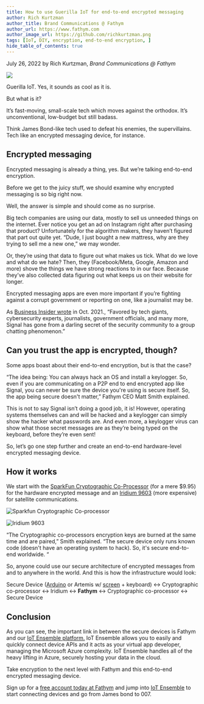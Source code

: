 ```yaml
---
title: How to use Guerilla IoT for end-to-end encrypted messaging 
author: Rich Kurtzman
author_title: Brand Communications @ Fathym
author_url: https://www.fathym.com
author_image_url: https://github.com/richkurtzman.png
tags: [IoT, DIY, encryption, end-to-end encryption, ]
hide_table_of_contents: true
---
```


July 26, 2022 by Rich Kurtzman, _Brand Communications @ Fathym_

![](https://www.fathym.com/img/encryptionkey.png)

Guerilla IoT. Yes, it sounds as cool as it is.  

But what is it?  

It’s fast-moving, small-scale tech which moves against the orthodox. It’s unconventional, low-budget but still badass.  

Think James Bond-like tech used to defeat his enemies, the supervillains. Tech like an encrypted messaging device, for instance. 

## Encrypted messaging 

Encrypted messaging is already a thing, yes. But we’re talking end-to-end encryption.  

Before we get to the juicy stuff, we should examine why encrypted messaging is so big right now.  

Well, the answer is simple and should come as no surprise.  

Big tech companies are using our data, mostly to sell us unneeded things on the internet. Ever notice you get an ad on Instagram right after purchasing that product? Unfortunately for the algorithm makers, they haven’t figured that part out quite yet. “Dude, I just bought a new mattress, why are they trying to sell me a new one,” we may wonder. 

Or, they’re using that data to figure out what makes us tick. What do we love and what do we hate? Then, they (Facebook/Meta, Google, Amazon and more) shove the things we have strong reactions to in our face. Because they’ve also collected data figuring out what keeps us on their website for longer.  

Encrypted messaging apps are even more important if you’re fighting against a corrupt government or reporting on one, like a journalist may be.   

As [Business Insider wrote](https://www.businessinsider.com/signal-app#:~:text=Over%20the%20last%20few%20years,to%20a%20group%20chatting%20phenomenon.) in Oct. 2021., “Favored by tech giants, cybersecurity experts, journalists, government officials, and many more, Signal has gone from a darling secret of the security community to a group chatting phenomenon.” 

## Can you trust the app is encrypted, though? 

Some apps boast about their end-to-end encryption, but is that the case?  

“The idea being: You can always hack an OS and install a keylogger. So, even if you are communicating on a P2P end to end encrypted app like Signal, you can never be sure the device you're using is secure itself. So, the app being secure doesn't matter,” Fathym CEO Matt Smith explained. 

This is not to say Signal isn’t doing a good job, it is! However, operating systems themselves can and will be hacked and a keylogger can simply show the hacker what passwords are. And even more, a keylogger virus can show what those secret messages are as they’re being typed on the keyboard, before they’re even sent!  

So, let’s go one step further and create an end-to-end hardware-level encrypted messaging device.  

## How it works 

We start with the [SparkFun Cryptographic Co-Processor](https://www.sparkfun.com/products/18077) (for a mere $9.95) for the hardware encrypted message and an [Iridium 9603](https://apollosatellite.com/products/iridium-9603n-sbd-transceiver?variant=12229095784490&gclid=EAIaIQobChMI1OL--Jr7-AIVSBXUAR1zBA12EAQYAyABEgLzkPD_BwE) (more expensive) for satellite communications. 

![Sparkfun Cryptographic Co-processor](https://www.fathym.com/img/sparkfuncrypto.png)

![Iridium 9603](https://www.fathym.com/img/iridium9603.png)

“The Cryptographic co-processors encryption keys are burned at the same time and are paired,” Smith explained. “The secure device only runs known code (doesn't have an operating system to hack). So, it's secure end-to-end worldwide. “ 

So, anyone could use our secure architecture of encrypted messages from and to anywhere in the world. And this is how the infrastructure would look:  

Secure Device ([Arduino](https://store-usa.arduino.cc/products/arduino-uno-rev3/?selectedStore=us) or Artemis w/ [screen](https://www.newark.com/kentec-display/k350qvg-v2-f/lcd-module-3-5-320x240-touch-screen/dp/48T7980) + keyboard) <-> Cryptographic co-processor <-> Iridium <-> **Fathym** <-> Cryptographic co-processor <-> Secure Device 

## Conclusion

As you can see, the important link in between the secure devices is Fathym and our [IoT Ensemble platform.](https://www.fathym.com/blog/july/2022-07-15-discover-iot-ensemble) IoT Ensemble allows you to easily and quickly connect device APIs and it acts as your virtual app developer, managing the Microsoft Azure complexity. IoT Ensemble handles all of the heavy lifting in Azure, securely hosting your data in the cloud. 

Take encryption to the next level with Fathym and this end-to-end encrypted messaging device.  

Sign up for a [free account today at Fathym](https://www.fathym.com/dashboard) and jump into [IoT Ensemble](https://www.fathym.com/iot/dashboard) to start connecting devices and go from James bond to 007.  